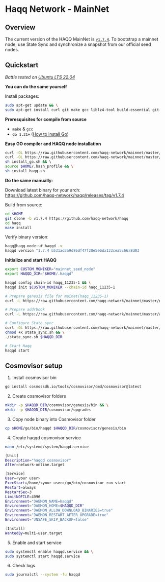# Haqq Network - MainNet


## Overview
The current version of the HAQQ MainNet is [`v1.7.4`](https://github.com/haqq-network/haqq/releases/tag/v1.7.4). To bootstrap a mainnet node, use State Sync and synchronize a snapshot from our official seed nodes.


## Quickstart
_*Battle tested on [Ubuntu LTS 22.04](https://spinupwp.com/doc/what-does-lts-mean-ubuntu/#:~:text=The%20abbreviation%20stands%20for%20Long,extended%20period%20over%20regular%20releases)*_

**You can do the same yourself**

Install packages:
```sh
sudo apt-get update && \
sudo apt-get install curl git make gcc liblz4-tool build-essential git-lfs jq -y
```

**Preresquisites for compile from source**
- `make` & `gcc` 
- `Go 1.21+` ([How to install Go](https://www.digitalocean.com/community/tutorials/how-to-install-go-on-ubuntu-20-04))

**Easy GO compiler and HAQQ node installation**

```sh
curl -OL https://raw.githubusercontent.com/haqq-network/mainnet/master/install_go.sh && \
curl -OL https://raw.githubusercontent.com/haqq-network/mainnet/master/install_haqq.sh && \
sh install_go.sh && \ 
source $HOME/.bash_profile && \
sh install_haqq.sh
```

**Do the same manually:**

Download latest binary for your arch: </br>
https://github.com/haqq-network/haqq/releases/tag/v1.7.4

Build from source:
```sh
cd $HOME
git clone -b v1.7.4 https://github.com/haqq-network/haqq
cd haqq
make install
```

Verify binary version:
```sh
haqq@haqq-node:~# haqqd -v
haqqd version "1.7.4 b531ad3a9d86df47f28e5e6da133cea5c66a8d03
```

**Initialize and start HAQQ**

```sh
export CUSTOM_MONIKER="mainnet_seed_node"
export HAQQD_DIR="$HOME/.haqqd"

haqqd config chain-id haqq_11235-1 && \
haqqd init $CUSTOM_MONIKER --chain-id haqq_11235-1

# Prepare genesis file for mainet(haqq_11235-1)
curl -L https://raw.githubusercontent.com/haqq-network/mainnet/master/genesis.json -o $HAQQD_DIR/config/genesis.json

# Prepare addrbook
curl -L https://raw.githubusercontent.com/haqq-network/mainnet/master/addrbook.json -o $HAQQD_DIR/config/addrbook.json

# Configure State sync
curl -OL https://raw.githubusercontent.com/haqq-network/mainnet/master/state_sync.sh && \
chmod +x state_sync.sh && \
./state_sync.sh $HAQQD_DIR

# Start Haqq
haqqd start
```

## Cosmovisor setup

1. Install cosmovisor bin
```sh
go install cosmossdk.io/tools/cosmovisor/cmd/cosmovisor@latest
```

2. Create cosmovisor folders
```sh
mkdir -p $HAQQD_DIR/cosmovisor/genesis/bin && \
mkdir -p $HAQQD_DIR/cosmovisor/upgrades
```

3. Copy node binary into Cosmovisor folder
```sh
cp $HOME/go/bin/haqqd $HAQQD_DIR/cosmovisor/genesis/bin
```

4. Create haqqd cosmovisor service
```sh
nano /etc/systemd/system/haqqd.service
```

```sh
[Unit]
Description="haqqd cosmovisor"
After=network-online.target

[Service]
User=<your user>
ExecStart=/home/<your user>/go/bin/cosmovisor run start
Restart=always
RestartSec=3
LimitNOFILE=4096
Environment="DAEMON_NAME=haqqd"
Environment="DAEMON_HOME=$HAQQD_DIR"
Environment="DAEMON_ALLOW_DOWNLOAD_BINARIES=true"
Environment="DAEMON_RESTART_AFTER_UPGRADE=true"
Environment="UNSAFE_SKIP_BACKUP=false"

[Install]
WantedBy=multi-user.target
```

5. Enable and start service

```sh
sudo systemctl enable haqqd.service && \
sudo systemctl start haqqd.service
```

6. Check logs
```sh
sudo journalctl --system -fu haqqd
```
